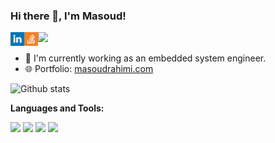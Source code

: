 ### Hi there 👋, I'm Masoud!
<a href="https://www.linkedin.com/in/masoud-rahimi-a20a35135">
  <img align="left" alt="Masoud's LinkedIN" width="22px" src="https://raw.githubusercontent.com/edent/SuperTinyIcons/master/images/svg/linkedin.svg" />
</a>
<a href="https://stackoverflow.com/users/6700019/masoud-rahimi">
  <img align="left" alt="Masoud's StackOverflow" width="22px" src="https://raw.githubusercontent.com/edent/SuperTinyIcons/master/images/svg/stackoverflow.svg" />
</a>

![](https://komarev.com/ghpvc/?username=masoudr)

- 💼 I'm currently working as an embedded system engineer.
- 🌐 Portfolio: [masoudrahimi.com](https://masoudrahimi.com)

![Github stats](https://github-readme-stats.vercel.app/api?username=masoudr&show_icons=true&theme=tokyonight&include_all_commits=true&count_private=true)

**Languages and Tools:**

<code><img height="40" src="https://img.icons8.com/color/240/000000/electronics.png"></code>
<code><img height="40" src="https://img.icons8.com/color/240/000000/c-plus-plus-logo.png"></code>
<code><img height="40" src="https://img.icons8.com/color/240/000000/python.png"></code>
<code><img height="40" src="https://img.icons8.com/color/240/000000/linux.png"></code>

